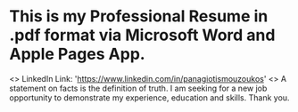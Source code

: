 # This is my Professional Resume in .pdf format via Microsoft Word and Apple Pages App.
<!-- Github Link: 'https://github.com/pmuzu/Resume.git' / -->
<> LinkedIn Link: 'https://www.linkedin.com/in/panagiotismouzoukos' <>
A statement on facts is the definition of truth.
I am seeking for a new job opportunity to demonstrate my experience, education and skills. 
Thank you.
